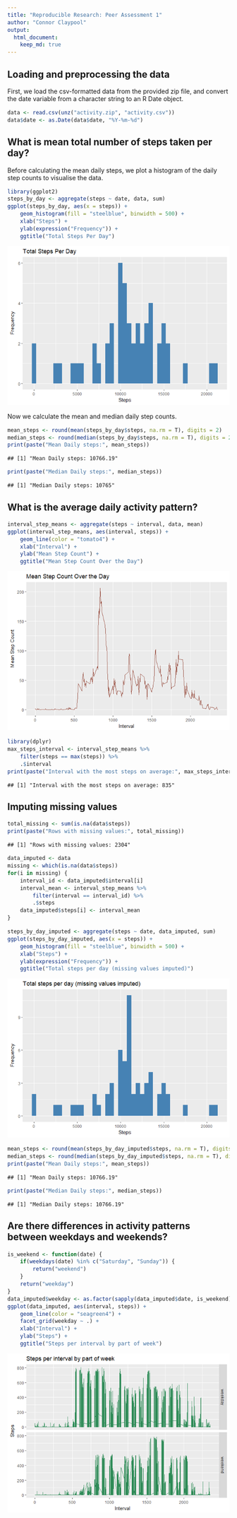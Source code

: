 ```yaml
---
title: "Reproducible Research: Peer Assessment 1"
author: "Connor Claypool"
output: 
  html_document:
    keep_md: true
---
```



## Loading and preprocessing the data

First, we load the csv-formatted data from the provided zip file, and convert
the date variable from a character string to an R Date object.


```r
data <- read.csv(unz("activity.zip", "activity.csv"))
data$date <- as.Date(data$date, "%Y-%m-%d")
```


## What is mean total number of steps taken per day?

Before calculating the mean daily steps, we plot a histogram of the daily step
counts to visualise the data.


```r
library(ggplot2)
steps_by_day <- aggregate(steps ~ date, data, sum)
ggplot(steps_by_day, aes(x = steps)) + 
    geom_histogram(fill = "steelblue", binwidth = 500) +
    xlab("Steps") +
    ylab(expression("Frequency")) +
    ggtitle("Total Steps Per Day")
```

![](activity_data_analysis_files/figure-html/unnamed-chunk-2-1.png)<!-- -->

Now we calculate the mean and median daily step counts.

```r
mean_steps <- round(mean(steps_by_day$steps, na.rm = T), digits = 2)
median_steps <- round(median(steps_by_day$steps, na.rm = T), digits = 2)
print(paste("Mean Daily steps:", mean_steps))
```

```
## [1] "Mean Daily steps: 10766.19"
```

```r
print(paste("Median Daily steps:", median_steps))
```

```
## [1] "Median Daily steps: 10765"
```

## What is the average daily activity pattern?


```r
interval_step_means <- aggregate(steps ~ interval, data, mean)
ggplot(interval_step_means, aes(interval, steps)) +
    geom_line(color = "tomato4") +
    xlab("Interval") +
    ylab("Mean Step Count") +
    ggtitle("Mean Step Count Over the Day")
```

![](activity_data_analysis_files/figure-html/unnamed-chunk-4-1.png)<!-- -->


```r
library(dplyr)
max_steps_interval <- interval_step_means %>% 
    filter(steps == max(steps)) %>% 
    .$interval
print(paste("Interval with the most steps on average:", max_steps_interval))
```

```
## [1] "Interval with the most steps on average: 835"
```


## Imputing missing values


```r
total_missing <- sum(is.na(data$steps))
print(paste("Rows with missing values:", total_missing))
```

```
## [1] "Rows with missing values: 2304"
```


```r
data_imputed <- data
missing <- which(is.na(data$steps))
for(i in missing) {
    interval_id <- data_imputed$interval[i]
    interval_mean <- interval_step_means %>%
        filter(interval == interval_id) %>%
        .$steps
    data_imputed$steps[i] <- interval_mean
}
```


```r
steps_by_day_imputed <- aggregate(steps ~ date, data_imputed, sum)
ggplot(steps_by_day_imputed, aes(x = steps)) + 
    geom_histogram(fill = "steelblue", binwidth = 500) +
    xlab("Steps") +
    ylab(expression("Frequency")) +
    ggtitle("Total steps per day (missing values imputed)")
```

![](activity_data_analysis_files/figure-html/unnamed-chunk-8-1.png)<!-- -->


```r
mean_steps <- round(mean(steps_by_day_imputed$steps, na.rm = T), digits = 2)
median_steps <- round(median(steps_by_day_imputed$steps, na.rm = T), digits = 2)
print(paste("Mean Daily steps:", mean_steps))
```

```
## [1] "Mean Daily steps: 10766.19"
```

```r
print(paste("Median Daily steps:", median_steps))
```

```
## [1] "Median Daily steps: 10766.19"
```

## Are there differences in activity patterns between weekdays and weekends?


```r
is_weekend <- function(date) {
    if(weekdays(date) %in% c("Saturday", "Sunday")) {
        return("weekend")
    }
    return("weekday")
}
data_imputed$weekday <- as.factor(sapply(data_imputed$date, is_weekend))
ggplot(data_imputed, aes(interval, steps)) + 
    geom_line(color = "seagreen4") + 
    facet_grid(weekday ~ .) +
    xlab("Interval") +
    ylab("Steps") +
    ggtitle("Steps per interval by part of week")
```

![](activity_data_analysis_files/figure-html/unnamed-chunk-10-1.png)<!-- -->
